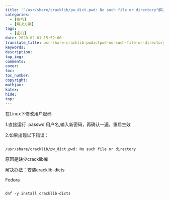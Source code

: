 ```yaml
---
title: '"/usr/share/cracklib/pw_dict.pwd: No such file or directory"解决方法'
categories:
  - [技巧]
  - [解决方案]
tags:
  - [密码]
date: 2020-02-01 15:52:00
translate_title: usr-share-cracklib-pwdictpwd-no-such-file-or-directory-solution
keywords:
description:
top_img: 
comments:
cover: 
toc:
toc_number:
copyright:
mathjax:
katex:
hide:
top:
---
```

在Linux下修改用户密码



1.直接运行  passwd 用户名,输入新密码，再确认一遍，重启生效



2.如果出现以下错误：

```

/usr/share/cracklib/pw_dict.pwd: No such file or directory

```



原因是缺少cracklib库



解决办法：安装cracklib-dicts



Fedora 

```

dnf -y install cracklib-dicts

```